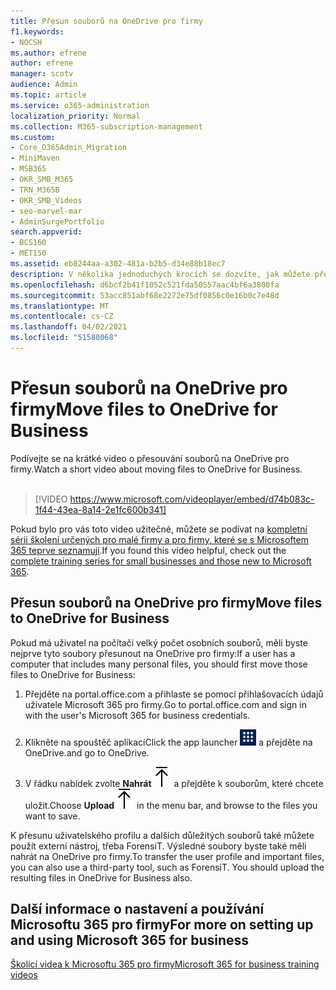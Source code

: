 ```yaml
---
title: Přesun souborů na OneDrive pro firmy
f1.keywords:
- NOCSH
ms.author: efrene
author: efrene
manager: scotv
audience: Admin
ms.topic: article
ms.service: o365-administration
localization_priority: Normal
ms.collection: M365-subscription-management
ms.custom:
- Core_O365Admin_Migration
- MiniMaven
- MSB365
- OKR_SMB_M365
- TRN_M365B
- OKR_SMB_Videos
- seo-marvel-mar
- AdminSurgePortfolio
search.appverid:
- BCS160
- MET150
ms.assetid: eb8244aa-a302-481a-b2b5-d34e88b18ec7
description: V několika jednoduchých krocích se dozvíte, jak můžete přesunout osobní pracovní soubory a citlivé firemní soubory na OneDrive pro firmy.
ms.openlocfilehash: d6bcf2b41f1052c521fda50557aac4bf6a3800fa
ms.sourcegitcommit: 53acc851abf68e2272e75df0856c0e16b0c7e48d
ms.translationtype: MT
ms.contentlocale: cs-CZ
ms.lasthandoff: 04/02/2021
ms.locfileid: "51580068"
---
```

# <a name="move-files-to-onedrive-for-business"></a><span data-ttu-id="af6de-103">Přesun souborů na OneDrive pro firmy</span><span class="sxs-lookup"><span data-stu-id="af6de-103">Move files to OneDrive for Business</span></span>

<span data-ttu-id="af6de-104">Podívejte se na krátké video o přesouvání souborů na OneDrive pro firmy.</span><span class="sxs-lookup"><span data-stu-id="af6de-104">Watch a short video about moving files to OneDrive for Business.</span></span><br><br>

> [!VIDEO https://www.microsoft.com/videoplayer/embed/d74b083c-1f44-43ea-8a14-2e1fc600b341] 

<span data-ttu-id="af6de-105">Pokud bylo pro vás toto video užitečné, můžete se podívat na [kompletní sérii školení určených pro malé firmy a pro firmy, které se s Microsoftem 365 teprve seznamují](https://support.microsoft.com/office/6ab4bbcd-79cf-4000-a0bd-d42ce4d12816).</span><span class="sxs-lookup"><span data-stu-id="af6de-105">If you found this video helpful, check out the [complete training series for small businesses and those new to Microsoft 365](https://support.microsoft.com/office/6ab4bbcd-79cf-4000-a0bd-d42ce4d12816).</span></span>


## <a name="move-files-to-onedrive-for-business"></a><span data-ttu-id="af6de-106">Přesun souborů na OneDrive pro firmy</span><span class="sxs-lookup"><span data-stu-id="af6de-106">Move files to OneDrive for Business</span></span>

<span data-ttu-id="af6de-107">Pokud má uživatel na počítači velký počet osobních souborů, měli byste nejprve tyto soubory přesunout na OneDrive pro firmy:</span><span class="sxs-lookup"><span data-stu-id="af6de-107">If a user has a computer that includes many personal files, you should first move those files to OneDrive for Business:</span></span>
  
1. <span data-ttu-id="af6de-108">Přejděte na portal.office.com a přihlaste se pomocí přihlašovacích údajů uživatele Microsoft 365 pro firmy.</span><span class="sxs-lookup"><span data-stu-id="af6de-108">Go to portal.office.com and sign in with the user's Microsoft 365 for business credentials.</span></span>

2. <span data-ttu-id="af6de-109">Klikněte na spouštěč aplikací</span><span class="sxs-lookup"><span data-stu-id="af6de-109">Click the app launcher</span></span> ![The app launcher icon in Office 365](../media/7502f4ec-3c9a-435d-a7b4-b9cda85189a7.png) <span data-ttu-id="af6de-111">a přejděte na OneDrive.</span><span class="sxs-lookup"><span data-stu-id="af6de-111">and go to OneDrive.</span></span> 
    
3. <span data-ttu-id="af6de-112">V řádku nabídek zvolte **Nahrát**![Upload](../media/d9b963b8-10af-42e2-953d-360301b83d3c.png) a přejděte k souborům, které chcete uložit.</span><span class="sxs-lookup"><span data-stu-id="af6de-112">Choose **Upload**![Upload](../media/d9b963b8-10af-42e2-953d-360301b83d3c.png) in the menu bar, and browse to the files you want to save.</span></span> 
    
<span data-ttu-id="af6de-p101">K přesunu uživatelského profilu a dalších důležitých souborů také můžete použít externí nástroj, třeba ForensiT. Výsledné soubory byste také měli nahrát na OneDrive pro firmy.</span><span class="sxs-lookup"><span data-stu-id="af6de-p101">To transfer the user profile and important files, you can also use a third-party tool, such as ForensiT. You should upload the resulting files in OneDrive for Business also.</span></span>
  
## <a name="for-more-on-setting-up-and-using-microsoft-365-for-business"></a><span data-ttu-id="af6de-115">Další informace o nastavení a používání Microsoftu 365 pro firmy</span><span class="sxs-lookup"><span data-stu-id="af6de-115">For more on setting up and using Microsoft 365 for business</span></span>

[<span data-ttu-id="af6de-116">Školicí videa k Microsoftu 365 pro firmy</span><span class="sxs-lookup"><span data-stu-id="af6de-116">Microsoft 365 for business training videos</span></span>](https://support.microsoft.com/office/6ab4bbcd-79cf-4000-a0bd-d42ce4d12816)
